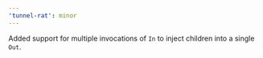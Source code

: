 ```yaml
---
'tunnel-rat': minor
---
```


Added support for multiple invocations of `In` to inject children into a single `Out`.
